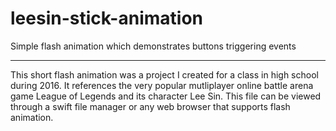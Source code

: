 # leesin-stick-animation
Simple flash animation which demonstrates buttons triggering events

---

This short flash animation was a project I created for a class in high school during 2016. It references the very popular mutliplayer online battle arena game League of Legends and its character Lee Sin. This file can be viewed through a swift file manager or any web browser that supports flash animation.
